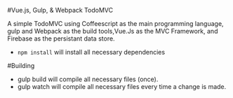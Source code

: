 #Vue.js, Gulp, & Webpack TodoMVC

A simple TodoMVC using Coffeescript as the main programming language, gulp and Webpack as the build tools,Vue.Js as the MVC Framework, and Firebase as the persistant data store.

- `npm install` will install all necessary dependencies

#Building

- gulp build will compile all necessary files (once).
- gulp watch will compile all necessary files every time a change is made.